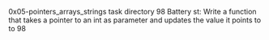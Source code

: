 0x05-pointers_arrays_strings task directory
98 Battery st: Write a function that takes a pointer to an int as parameter and updates the value it points to to 98
